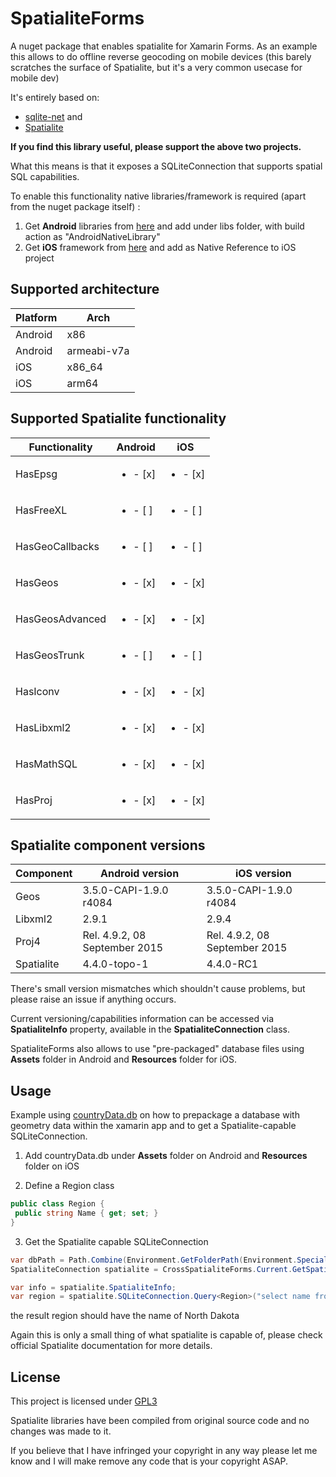 # SpatialiteForms
A nuget package that enables spatialite for Xamarin Forms. As an example this allows to do offline reverse geocoding on mobile devices (this barely scratches the surface of Spatialite, but it's a very common usecase for mobile dev)

It's entirely based on:

 - [sqlite-net](https://github.com/praeclarum/sqlite-net) and
 - [Spatialite](https://www.gaia-gis.it/fossil/libspatialite/index)

**If you find this library useful, please support the above two projects.**

What this means is that it exposes a SQLiteConnection that supports spatial SQL capabilities.

To enable this functionality native libraries/framework is required (apart from the nuget package itself)  :

 1. Get **Android** libraries from  [here](https://github.com/breekmd/SpatialiteForms/tree/master/NativeLibraries/android) and add under libs folder, with build action as "AndroidNativeLibrary"
 2. Get **iOS** framework from [here](https://github.com/breekmd/SpatialiteForms/tree/master/NativeLibraries/ios/iOSSpatialite.framework) and add as Native Reference to iOS project


<h2>Supported architecture </h2>

| Platform | Arch |
| ------------- | ------------- |
| Android | x86 |
| Android | armeabi-v7a|
| iOS | x86_64 |
| iOS | arm64 |

<h2>Supported Spatialite functionality</h2>

|Functionality| Android | iOS |  
|--|--|--|
|  HasEpsg| <ul><li> - [x] </li></ul> | <ul><li> - [x] </li></ul> |
|  HasFreeXL| <ul><li> - [ ] </li></ul>| <ul><li> - [ ] </li></ul> |
|  HasGeoCallbacks| <ul><li> - [ ] </li></ul>  | <ul><li> - [ ] </li></ul> |
|  HasGeos| <ul><li> - [x] </li></ul> |  <ul><li> - [x] </li></ul>|
|  HasGeosAdvanced| <ul><li> - [x] </li></ul> |<ul><li> - [x] </li></ul> |
|  HasGeosTrunk| <ul><li> - [ ] </li></ul> | <ul><li> - [ ] </li></ul> |
|  HasIconv| <ul><li> - [x] </li></ul> | <ul><li> - [x] </li></ul>|
|  HasLibxml2| <ul><li> - [x] </li></ul> | <ul><li> - [x] </li></ul> |
|  HasMathSQL|  <ul><li> - [x] </li></ul> | <ul><li> - [x] </li></ul> |
|  HasProj| <ul><li> - [x] </li></ul> |  <ul><li> - [x] </li></ul>|


<h2>Spatialite component versions </h2>

|Component| Android version | iOS version |  
|--|--|--|
|  Geos | 3.5.0-CAPI-1.9.0 r4084 | 3.5.0-CAPI-1.9.0 r4084 |
|  Libxml2 | 2.9.1 | 2.9.4 |
|  Proj4 | Rel. 4.9.2, 08 September 2015 | Rel. 4.9.2, 08 September 2015 |
|  Spatialite | 4.4.0-topo-1 | 4.4.0-RC1 |

There's small version mismatches which shouldn't cause problems, but please raise an issue if anything occurs.

Current versioning/capabilities information can be accessed via **SpatialiteInfo** property, available in the **SpatialiteConnection** class.

SpatialiteForms also allows to use "pre-packaged" database files using **Assets** folder in Android and **Resources** folder for iOS. 

<h2>Usage</h2>

Example using [countryData.db](https://github.com/breekmd/SpatialiteForms/tree/master/ExampleSpatialDb) on how to prepackage a database with geometry data within the xamarin app and to get a Spatialite-capable SQLiteConnection.

 1. Add countryData.db under **Assets** folder on Android and **Resources** folder on iOS
 
 2. Define a Region class
 
 ```csharp
public class Region {  
  public string Name { get; set; }  
}
  ```
  
 3.  Get the Spatialite capable SQLiteConnection
```csharp
var dbPath = Path.Combine(Environment.GetFolderPath(Environment.SpecialFolder.MyDocuments), "countryData.db");
SpatialiteConnection spatialite = CrossSpatialiteForms.Current.GetSpatialiteConnection(dbPath, "countryData.db", true);

var info = spatialite.SpatialiteInfo;
var region = spatialite.SQLiteConnection.Query<Region>("select name from region where within(Makepoint(-100.7594387, 46.77519), geometry);").FirstOrDefault();
```
the result region should have the name of North Dakota

Again this is only a small thing of what spatialite is capable of, please check official Spatialite documentation for more details.


<h2>License</h2>

 This project is licensed under [GPL3](https://github.com/breekmd/SpatialiteForms/blob/master/LICENSE/)
 
Spatialite libraries have been compiled from original source code and no changes was made to it.
 
If you believe that I have infringed your copyright in any way please let me know and I will make remove any code that is your copyright ASAP.
